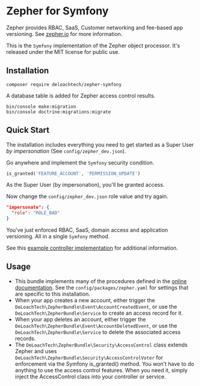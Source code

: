 Zepher for Symfony
==================

Zepher provides RBAC, SaaS, Customer networking and fee-based app versioning. See [zepher.io](https://zepher.io) for more information.

This is the `Symfony` implementation of the Zepher object processor. It's released under the MIT license for public use.


Installation
------------

    composer require deloachtech/zepher-symfony


A database table is added for Zepher access control results.

    bin/console make:migration
    bin/console doctrine:migrations:migrate

Quick Start
-----------

The installation includes everything you need to get started as a Super User _by impersonation_ (See `config/zepher_dev.json`).

Go anywhere and implement the `Symfony` security condition.
```php 
is_granted('FEATURE_ACCOUNT', 'PERMISSION_UPDATE')
``` 
As the Super User (by impersonation), you'll be granted access.

Now change the  `config/zepher_dev.json` role value and try again.

```json
"impersonate": {
  "role": "ROLE_BAD"
}
```

You've just enforced RBAC, SaaS, domain access and application versioning. All in a single `Symfony` method.

See this [example controller implementation](https://github.com/deloachtech/app-core/blob/master/src/Controller/AccessController.php) for additional information.

Usage
-----

* This bundle implements many of the procedures defined in the [online documentation](https://zepher.io/docs). See the `config/packages/zepher.yaml` for settings that are specific to this installation.
* When your app creates a new account, either trigger the `DeLoachTech\ZepherBundle\Event\AccountCreatedEvent`, or use the `DeLoachTech\ZepherBundle\Service` to create an access record for it.
* When your app deletes an account, either trigger the `DeLoachTech\ZepherBundle\Event\AccountDeletedEvent`, or use the `DeLoachTech\ZepherBundle\Service` to delete the associated access records.
* The `DeLoachTech\ZepherBundle\Security\AccessControl` class extends Zepher and uses `DeLoachTech\ZepherBundle\Security\AccessControlVoter` for enforcement via the Symfony is_granted() method. You won't have to do anything to use the access control features. When you need it, simply inject the AccessControl class into your controller or service.


